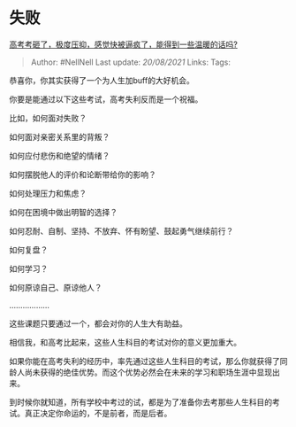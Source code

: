# 失败
[高考考砸了，极度压抑，感觉快被逼疯了，能得到一些温暖的话吗?](https://www.zhihu.com/question/467177561/answer/1973584591)

> Author: #NellNell
Last update: *20/08/2021*
Links:
Tags:

恭喜你，你其实获得了一个为人生加buff的大好机会。

你要是能通过以下这些考试，高考失利反而是一个祝福。

比如，如何面对失败？

如何面对亲密关系里的背叛？

如何应付悲伤和绝望的情绪？

如何摆脱他人的评价和论断带给你的影响？

如何处理压力和焦虑？

如何在困境中做出明智的选择？

如何忍耐、自制、坚持、不放弃、怀有盼望、鼓起勇气继续前行？

如何复盘？

如何学习？

如何原谅自己、原谅他人？

………………

这些课题只要通过一个，都会对你的人生大有助益。

相信我，和高考比起来，这些人生科目的考试对你的意义更加重大。

如果你能在高考失利的经历中，率先通过这些人生科目的考试，那么你就获得了同龄人尚未获得的绝佳优势。而这个优势必然会在未来的学习和职场生涯中显现出来。

到时候你就知道，所有学校中考过的试，都是为了准备你去考那些人生科目的考试。真正决定你命运的，不是前者，而是后者。

